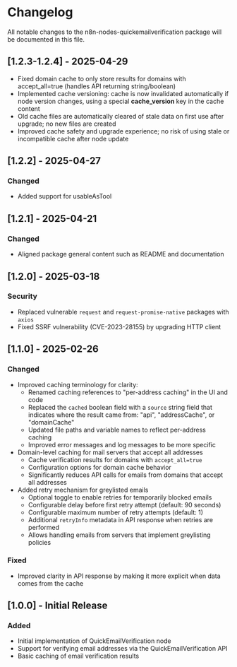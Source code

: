 # Changelog

All notable changes to the n8n-nodes-quickemailverification package will be documented in this file.

## [1.2.3-1.2.4] - 2025-04-29
- Fixed domain cache to only store results for domains with accept_all=true (handles API returning string/boolean)
- Implemented cache versioning: cache is now invalidated automatically if node version changes, using a special __cache_version__ key in the cache content
- Old cache files are automatically cleared of stale data on first use after upgrade; no new files are created
- Improved cache safety and upgrade experience; no risk of using stale or incompatible cache after node update

## [1.2.2] - 2025-04-27

### Changed
- Added support for usableAsTool

## [1.2.1] - 2025-04-21

### Changed
- Aligned package general content such as README and documentation

## [1.2.0] - 2025-03-18

### Security

- Replaced vulnerable `request` and `request-promise-native` packages with `axios`
- Fixed SSRF vulnerability (CVE-2023-28155) by upgrading HTTP client

## [1.1.0] - 2025-02-26

### Changed

- Improved caching terminology for clarity:
  - Renamed caching references to "per-address caching" in the UI and code
  - Replaced the `cached` boolean field with a `source` string field that indicates where the result came from: "api", "addressCache", or "domainCache"
  - Updated file paths and variable names to reflect per-address caching
  - Improved error messages and log messages to be more specific
- Domain-level caching for mail servers that accept all addresses
  - Cache verification results for domains with `accept_all=true`
  - Configuration options for domain cache behavior
  - Significantly reduces API calls for emails from domains that accept all addresses
- Added retry mechanism for greylisted emails
  - Optional toggle to enable retries for temporarily blocked emails
  - Configurable delay before first retry attempt (default: 90 seconds)
  - Configurable maximum number of retry attempts (default: 1)
  - Additional `retryInfo` metadata in API response when retries are performed
  - Allows handling emails from servers that implement greylisting policies

### Fixed

- Improved clarity in API response by making it more explicit when data comes from the cache

## [1.0.0] - Initial Release

### Added

- Initial implementation of QuickEmailVerification node
- Support for verifying email addresses via the QuickEmailVerification API
- Basic caching of email verification results 
